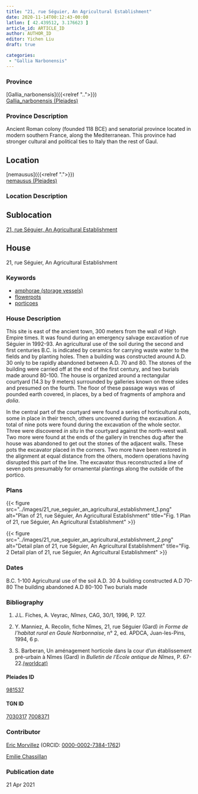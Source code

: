 ```yaml
---
title: "21, rue Séguier, An Agricultural Establishment"
date: 2020-11-14T00:12:43-00:00
latlon: [ 42.439512, 3.176623 ]
article_id: ARTICLE_ID
author: AUTHOR_ID
editor: Yichen Liu
draft: true

categories:
 - "Gallia Narbonensis"
---
```


### Province

[Gallia_narbonensis]({{<relref "..">}}) \
[Gallia_narbonensis (Pleiades)](https://pleiades.stoa.org/places/981537)

### Province Description

Ancient Roman colony (founded 118 BCE) and senatorial province located in modern southern France, along the Mediterranean. This province had stronger cultural and political ties to Italy than the rest of Gaul.

## Location

[nemausus]({{<relref ".">}}) \
[nemausus (Pleiades)](https://pleiades.stoa.org/places/148142)

### Location Description

<!--### Location Description-->

<!-- LEAVE THIS BLANK FOR NOW -->

## Sublocation

[21, rue Séguier, An Agricultural Establishment](#)

<!--### Sublocation Description-->

<!-- DESCRIPTION -->

## House

21, rue Séguier, An Agricultural Establishment



### Keywords

- [amphorae (storage vessels)](http://vocab.getty.edu/page/aat/300148696)
- [flowerpots](http://vocab.getty.edu/page/aat/300194749)
- [porticoes](http://vocab.getty.edu/page/aat/300004145)



### House Description

This site is east of the ancient town, 300 meters from the wall of High Empire times. It was found during an emergency salvage excavation of rue Séguier in 1992-93.  An agricultural use of the soil during the second and first centuries B.C. is indicated by ceramics for carrying waste water to the fields and by planting holes.   Then a building was constructed around A.D. 30 only to be rapidly abandoned between A.D. 70 and 80.  The stones of the building were carried off at the end of the first century, and two burials made around 80-100. The house is organized around a rectangular courtyard (14.3 by 9 meters) surrounded by galleries known on three sides and presumed on the fourth.  The floor of these passage ways was of pounded earth covered, in places, by a bed of fragments of amphora and *dolia*.

In the central part of the courtyard were found a series of horticultural pots, some in place in their trench, others uncovered during the excavation. A total of nine pots were found during the excavation of the whole sector.  Three were discovered *in situ* in the courtyard against the north-west wall. Two more were found at the ends of the gallery in trenches dug after the house was abandoned to get out the stones of the adjacent walls. These pots the excavator placed in the corners. Two more have been restored in the alignment at equal distance from the others, modern operations having disrupted this part of the line. The excavator thus reconstructed a line of seven pots presumably for ornamental plantings along the outside of the portico.





### Plans

{{< figure src="../images/21_rue_seguier_an_agricultural_establishment_1.png" alt="Plan of 21, rue Séguier, An Agricultural Establishment" title="Fig. 1 Plan of 21, rue Séguier, An Agricultural Establishment" >}}

{{< figure src="../images/21_rue_seguier_an_agricultural_establishment_2.png" alt="Detail plan of 21, rue Séguier, An Agricultural Establishment" title="Fig. 2 Detail plan of 21, rue Séguier, An Agricultural Establishment" >}}


### Dates

B.C. 1-100 Agricultural use of the soil
A.D. 30 A building constructed
A.D 70-80 The building abandoned
A.D 80-100 Two burials made



### Bibliography


1. J.L. Fiches, A. Veyrac, *Nîmes*, CAG, 30/1, 1996, P. 127.

3. Y. Manniez, A. Recolin, fiche Nîmes, 21, rue Séguier (Gard) *in Forme de l’habitat rural en Gaule Narbonnaise*, n° 2, ed. APDCA, Juan-les-Pins, 1994, 6 p.

3. S. Barberan, Un aménagement horticole dans la cour d’un établissement pré-urbain à Nîmes (Gard) in *Bulletin de l’Ecole antique de Nîmes*, P. 67-22.[(worldcat)](http://www.worldcat.org/oclc/835159144)


#### Pleiades ID

[981537](https://pleiades.stoa.org/places/981537)

#### TGN ID

[7030317](http://vocab.getty.edu/page/tgn/7030317)
[7008371](http://vocab.getty.edu/page/tgn/7008371)

### Contributor

[Eric Morvillez](link) (ORCID: [0000-0002-7384-1762](https://orcid.org/0000-0002-7384-1762))

[Emilie Chassillan](link)
### Publication date


21 Apr 2021

<!--### Related articles-->

<!-- Links to other related articles. Leave blank for now -->